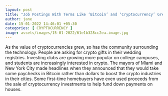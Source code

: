 ```yaml
---
layout: post
title: "Job Postings With Terms Like ‘Bitcoin’ and ‘Cryptocurrency’ Grew Almost 400% on LinkedIn Last Year"
author: jane 
date: 15-01-2022 14:46:01 +05:30 
categories: [ CRYPTOCURRENCY ] 
image: assets/images/15-01-2022/61e1b328cc2ea.image.jpg
---
```

As the value of cryptocurrencies grew, so has the community surrounding the technology. People are asking for crypto gifts in their wedding registries. Investing clubs are growing more popular on college campuses, and students are increasingly interested in crypto. The mayors of Miami and New York City made headlines when they announced that they would take some paychecks in Bitcoin rather than dollars to boost the crypto industries in their cities. Some first-time homebuyers have even used proceeds from the sale of cryptocurrency investments to help fund down payments on houses.